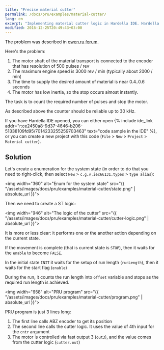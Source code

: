 ```yaml
---
title: "Precise material cutter"
permalink: /docs/pru/examples/material-cutter/
lang: en
excerpt: "Implementing material cutter logic in Hardella IDE. Hardella is a capable IDE for PLC programming in 61131 languages (ST, etc)"
modified: 2016-12-25T20:49:43+03:00
---
```


The problem was described in [owen.ru forum](http://www.owen.ru/forum/showthread.php?t=23600&page=9&p=222957&viewfull=1#post222957).

Here's the problem:
1. The motor shaft of the material transport is connected to the encoder that has resolution of 500 pulses / rev
1. The maximum engine speed is 3000 rev / min (typically about 2000 / min)
1. The time to supply the desired amount of material is near 0.4..0.6 seconds
1. The motor has low inertia, so the stop occurs almost instantly.

The task is to count the required number of pulses and stop the motor. 

As described above the counter should be reliable up to 30 kHz.

If you have Hardella IDE opened, you can either open
{% include ide_link addr="r:ce2450a8-9d37-4646-b206-51338109fd95/7014233255259703463" text="code sample in the IDE" %}, or you can create a new project with this code (`File` > `New` > `Project` > `Material cutter`).

## Solution

Let's create a enumeration for the system state (in order to do that you need to right-click, then select `New` > `c.g.v.iec66131.types` > `type alias`):

<img width="360" alt="Enum for the system state" src="{{ "/assets/images/docs/pru/examples/material-cutter/state.png" | absolute_url }}">

Then we need to create a ST logic:

<img width="946" alt="The logic of the cutter" src="{{ "/assets/images/docs/pru/examples/material-cutter/cutter-logic.png" | absolute_url }}">

It is more or less clear: it performs one or the another action depending on the current state.

If the movement is complete (that is current state is `STOP`), then it waits for the `enable` to become `FALSE`.

In the initial state `INIT` it waits for the setup of run length (`runLength`), then it waits for the start flag (`enable`)

During the run, it counts the run length into `offset` variable and stops as the required run length is achieved.

<img width="658" alt="PRU program" src="{{ "/assets/images/docs/pru/examples/material-cutter/program.png" | absolute_url }}">

PRU program is just 3 lines long:
  1. The first line calls ABZ encoder to get its position
  1. The second line calls the cutter logic. It uses the value of 4th input for the `cntr` argument
  1. The motor is controlled via fast output 3 (`out3`), and the value comes from the cutter logic (`cutter.out`)

